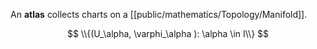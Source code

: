 An **atlas** collects charts on a [[public/mathematics/Topology/Manifold]]. 

$$
\\{(U_\alpha, \varphi_\alpha ): \alpha \in I\\}
$$